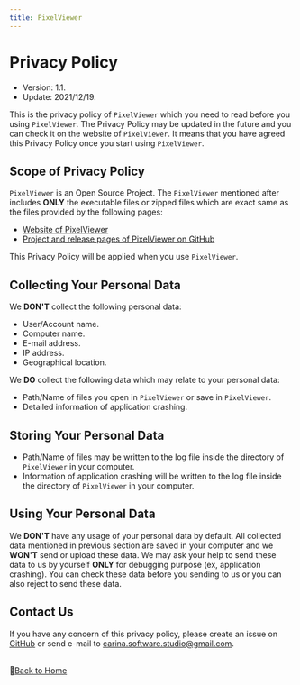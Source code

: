 ```yaml
---
title: PixelViewer
---
```


# Privacy Policy
- Version: 1.1.
- Update: 2021/12/19.

This is the privacy policy of ```PixelViewer``` which you need to read before you using ```PixelViewer```. 
The Privacy Policy may be updated in the future and you can check it on the website of ```PixelViewer```. 
It means that you have agreed this Privacy Policy once you start using ```PixelViewer```.

## Scope of Privacy Policy
```PixelViewer``` is an Open Source Project. The ```PixelViewer``` mentioned after includes **ONLY** the executable files or zipped files which are exact same as the files provided by the following pages:
* [Website of PixelViewer](https://carina-studio.github.io/PixelViewer/)
* [Project and release pages of PixelViewer on GitHub](https://github.com/carina-studio/PixelViewer)

This Privacy Policy will be applied when you use ```PixelViewer```.

## Collecting Your Personal Data
We **DON'T** collect the following personal data:
- User/Account name.
- Computer name.
- E-mail address.
- IP address.
- Geographical location.

We **DO** collect the following data which may relate to your personal data:
- Path/Name of files you open in ```PixelViewer``` or save in ```PixelViewer```.
- Detailed information of application crashing.

## Storing Your Personal Data
- Path/Name of files may be written to the log file inside the directory of ```PixelViewer``` in your computer.
- Information of application crashing will be written to the log file inside the directory of ```PixelViewer``` in your computer.

## Using Your Personal Data
We **DON'T** have any usage of your personal data by default. All collected data mentioned in previous section are saved in your computer and we **WON'T** send or upload these data.
We may ask your help to send these data to us by yourself **ONLY** for debugging purpose (ex, application crashing).
You can check these data before you sending to us or you can also reject to send these data.

## Contact Us
If you have any concern of this privacy policy, please create an issue on [GitHub](https://github.com/carina-studio/PixelViewer/issues) or send e-mail to [carina.software.studio@gmail.com](mailto:carina.software.studio@gmail.com).


<br/>📔[Back to Home](index.md)
